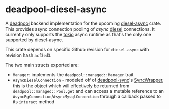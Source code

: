 # deadpool-diesel-async
A [deadpool](https://github.com/bikeshedder/deadpool) backend implementation for the upcoming [diesel-async](https://github.com/weiznich/diesel_async) crate. This provides async connection pooling of *async* [diesel](https://github.com/diesel-rs/diesel) connections. It currently only supports the [tokio](https://github.com/tokio-rs/tokio) async runtime as that's the only one supported by diesel-async.

This crate depends on specific Github revision for `diesel-async` with revision hash `acf3ed3`.

The two main structs exported are:
- `Manager`: implements the `deadpool::managed::Manager` trait
- `AsyncDieselConnection` - modeled off of [deadpool-sync](https://docs.rs/deadpool-sync/0.1.0/deadpool_sync)'s [SyncWrapper](https://docs.rs/deadpool-sync/0.1.0/deadpool_sync/struct.SyncWrapper.html), this is the object which will effectively be returned from `deadpool::managed::Pool.get` and can access a mutable reference to an `AsyncPgConnection`/`AsyncMysqlConnection` through a callback passed to its `interact` method
